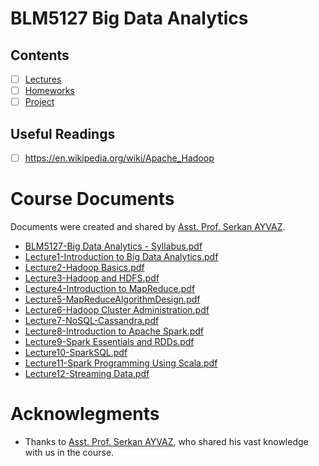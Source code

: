 # BLM5127 Big Data Analytics

## Contents

- [ ] [Lectures](01-Lectures/readme.md)
- [ ] [Homeworks](02-Homeworks/readme.md)
- [ ] [Project](03-Project/readme.md)

## Useful Readings

- [ ] https://en.wikipedia.org/wiki/Apache_Hadoop


# Course Documents
Documents were created and shared by [Asst. Prof. Serkan AYVAZ](https://scholar.google.com.tr/citations?user=ihaclQQAAAAJ).

* [BLM5127-Big Data Analytics - Syllabus.pdf](https://online.yildiz.edu.tr/upload/ytu/Files/ded30a2f-982f-460c-a2c3-f1ad90db744d.pdf)
* [Lecture1-Introduction to Big Data Analytics.pdf](https://online.yildiz.edu.tr/upload/ytu/Files/0839b139-0e6d-4913-8b93-c045128e3ae1.pdf)
* [Lecture2-Hadoop Basics.pdf](https://online.yildiz.edu.tr/upload/ytu/Files/627cca78-11ed-47cc-bb09-661cad662247.pdf)
* [Lecture3-Hadoop and HDFS.pdf](https://online.yildiz.edu.tr/upload/ytu/Files/978aee23-dd97-4208-bc4d-cc7798254bd1.pdf)
* [Lecture4-Introduction to MapReduce.pdf](https://online.yildiz.edu.tr/upload/ytu/Files/550860fd-619a-40c7-8825-a42846bbcb92.pdf)
* [Lecture5-MapReduceAlgorithmDesign.pdf](https://online.yildiz.edu.tr/upload/ytu/Files/aaaa56c1-2530-4958-84ad-1c16e6a77b86.pdf)
* [Lecture6-Hadoop Cluster Administration.pdf](https://online.yildiz.edu.tr/upload/ytu/Files/e61a855b-371b-4768-a4a1-3ee7e357ed9e.pdf)
* [Lecture7-NoSQL-Cassandra.pdf](https://online.yildiz.edu.tr/upload/ytu/Files/d1df76db-82ac-48ec-96c7-e5758bdce9a9.pdf)
* [Lecture8-Introduction to Apache Spark.pdf](https://online.yildiz.edu.tr/upload/ytu/Files/33f74c53-e426-495f-8fc5-65c9c7eebe56.pdf)
* [Lecture9-Spark Essentials and RDDs.pdf](https://online.yildiz.edu.tr/upload/ytu/Files/59de4a5f-dd90-4c76-aca6-e7d1dff94067.pdf)
* [Lecture10-SparkSQL.pdf](https://online.yildiz.edu.tr/upload/ytu/Files/5e7fe113-fde0-42a8-a397-d93cefd0a1c4.pdf)
* [Lecture11-Spark Programming Using Scala.pdf](https://online.yildiz.edu.tr/upload/ytu/Files/3a84d604-856c-4131-80fc-90e3f0e4acb1.pdf)
* [Lecture12-Streaming Data.pdf](https://online.yildiz.edu.tr/upload/ytu/Files/e3f10ac8-31cd-45fa-963a-0554ed2f4087.pdf)

# Acknowlegments

* Thanks to [Asst. Prof. Serkan AYVAZ](https://scholar.google.com.tr/citations?user=ihaclQQAAAAJ), who shared his vast knowledge with us in the course.

